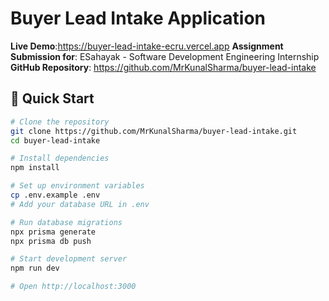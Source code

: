 # Buyer Lead Intake Application

**Live Demo**:https://buyer-lead-intake-ecru.vercel.app
**Assignment Submission for**: ESahayak - Software Development Engineering Internship  
**GitHub Repository**: https://github.com/MrKunalSharma/buyer-lead-intake

## 🚀 Quick Start

```bash
# Clone the repository
git clone https://github.com/MrKunalSharma/buyer-lead-intake.git
cd buyer-lead-intake

# Install dependencies
npm install

# Set up environment variables
cp .env.example .env
# Add your database URL in .env

# Run database migrations
npx prisma generate
npx prisma db push

# Start development server
npm run dev

# Open http://localhost:3000
